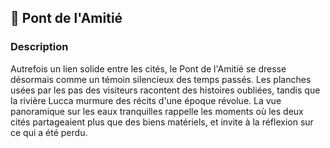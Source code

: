 ## 📍 Pont de l'Amitié

### Description

Autrefois un lien solide entre les cités, le Pont de l'Amitié se dresse désormais comme un témoin silencieux des temps passés. Les planches usées par les pas des visiteurs racontent des histoires oubliées, tandis que la rivière Lucca murmure des récits d'une époque révolue. La vue panoramique sur les eaux tranquilles rappelle les moments où les deux cités partageaient plus que des biens matériels, et invite à la réflexion sur ce qui a été perdu.